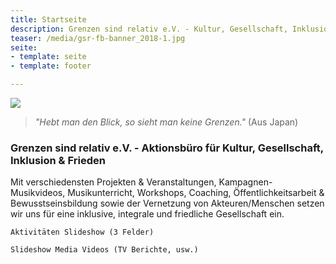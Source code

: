 ```yaml
---
title: Startseite
description: Grenzen sind relativ e.V. - Kultur, Gesellschaft, Inklusion & Frieden
teaser: /media/gsr-fb-banner_2018-1.jpg
seite:
- template: seite
- template: footer

---
```

![](/media/gsr-fb-banner_2018-1.jpg)

> _"Hebt man den Blick, so sieht man keine Grenzen."_ (Aus Japan)

### Grenzen sind relativ e.V. - Aktionsbüro für Kultur, Gesellschaft, Inklusion & Frieden

Mit verschiedensten Projekten & Veranstaltungen, Kampagnen-Musikvideos, Musikunterricht, Workshops, Coaching, Öffentlichkeitsarbeit & Bewusstseinsbildung sowie der Vernetzung von Akteuren/Menschen setzen wir uns für eine inklusive, integrale und friedliche Gesellschaft ein.

    Aktivitäten Slideshow (3 Felder)
    
    Slideshow Media Videos (TV Berichte, usw.)

### 
